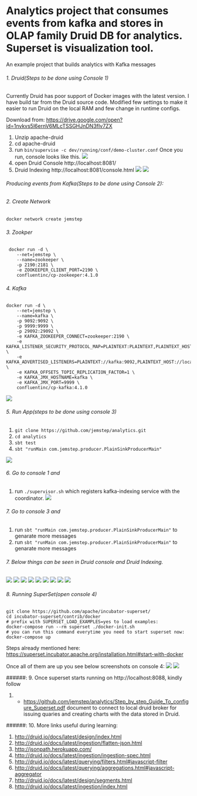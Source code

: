 # Analytics project that consumes events from kafka and stores in OLAP family Druid DB for analytics. Superset is visualization tool.

An example project that builds analytics with Kafka messages
###### 1. Druid(Steps to be done using Console 1)
Currently Druid has poor support of Docker images with the latest version. I have build tar from the Druid source code. Modified few settings to make it easier to run Druid on the local RAM and few change in runtime configs.

Download from: https://drive.google.com/open?id=1nvkvs5l6ernV6MLcTSSGHJnDN3fIv7ZX 
1. Unzip apache-druid
2. cd apache-druid
3. run `bin/supervise -c dev/running/conf/demo-cluster.conf`
Once you run, console looks like this.
![](screenshots/1.png)
4. open Druid Console	http://localhost:8081/
5. Druid Indexing	http://localhost:8081/console.html
![](screenshots/2.png)
![](screenshots/3.png)

###### Producing events from  Kafka(Steps to be done using Console 2):

###### 2. Create Network
 `docker network create jemstep`
###### 3. Zookper
```
 docker run -d \
    --net=jemstep \
    --name=zookeeper \
    -p 2190:2181 \
    -e ZOOKEEPER_CLIENT_PORT=2190 \
    confluentinc/cp-zookeeper:4.1.0
```
###### 4. Kafka
```
docker run -d \
    --net=jemstep \
    --name=kafka \
    -p 9092:9092 \
    -p 9999:9999 \
    -p 29092:29092 \
    -e KAFKA_ZOOKEEPER_CONNECT=zookeeper:2190 \
    -e KAFKA_LISTENER_SECURITY_PROTOCOL_MAP=PLAINTEXT:PLAINTEXT,PLAINTEXT_HOST:PLAINTEXT \
    -e KAFKA_ADVERTISED_LISTENERS=PLAINTEXT://kafka:9092,PLAINTEXT_HOST://localhost:29092 \
    -e KAFKA_OFFSETS_TOPIC_REPLICATION_FACTOR=1 \
    -e KAFKA_JMX_HOSTNAME=kafka \
    -e KAFKA_JMX_PORT=9999 \
    confluentinc/cp-kafka:4.1.0
```  
![](screenshots/4.png)



###### 5. Run App(steps to be done using console 3)

1. `git clone https://github.com/jemstep/analytics.git`
2. `cd analytics`
2. `sbt test`
3. `sbt "runMain com.jemstep.producer.PlainSinkProducerMain"`

![](screenshots/5.png)

###### 6. Go to console 1 and 

1. run `./supervisor.sh` which registers kafka-indexing service with the coordinator.
![](screenshots/6.png)

###### 7. Go to console 3 and 

1. run `sbt "runMain com.jemstep.producer.PlainSinkProducerMain"` to genarate more messages
2. run `sbt "runMain com.jemstep.producer.PlainSinkProducerMain"` to genarate more messages

###### 7. Below things can be seen in Druid console and Druid Indexing.

![](screenshots/8.png)
![](screenshots/9.png)
![](screenshots/10.png)
![](screenshots/11.png)
![](screenshots/12.png)
![](screenshots/13.png)
![](screenshots/14.png)
![](screenshots/15.png)
![](screenshots/18.png)

###### 8. Running SuperSet(open console 4)
```
git clone https://github.com/apache/incubator-superset/
cd incubator-superset/contrib/docker
# prefix with SUPERSET_LOAD_EXAMPLES=yes to load examples:
docker-compose run --rm superset ./docker-init.sh
# you can run this command everytime you need to start superset now:
docker-compose up
```

Steps already mentioned here: https://superset.incubator.apache.org/installation.html#start-with-docker

Once all of them are up you see below screenshots on console 4:
![](screenshots/16.png)
![](screenshots/19.png)

######: 9. Once superset starts running on http://localhost:8088, kindly follow
1. + https://github.com/jemstep/analytics/Step_by_step_Guide_To_configure_Superset.pdf document to connect to local druid broker for issuing quaries and creating charts with the data stored in Druid.

######: 10. More links useful during learning:
1. http://druid.io/docs/latest/design/index.html
2. http://druid.io/docs/latest/ingestion/flatten-json.html
3. http://jsonpath.herokuapp.com/
4. http://druid.io/docs/latest/ingestion/ingestion-spec.html
5. http://druid.io/docs/latest/querying/filters.html#javascript-filter
6. http://druid.io/docs/latest/querying/aggregations.html#javascript-aggregator
7. http://druid.io/docs/latest/design/segments.html
8. http://druid.io/docs/latest/ingestion/index.html







